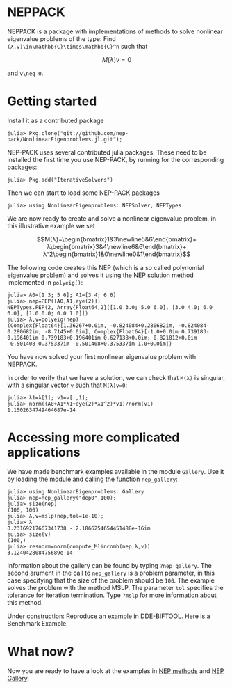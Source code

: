 
# NEPPACK 

NEPPACK is a package with implementations of methods to solve nonlinear eigenvalue problems of
the type: Find ``(λ,v)\in\mathbb{C}\times\mathbb{C}^n`` such that
```math
M(λ)v=0
```
and ``v\neq 0``. 


# Getting started

Install it as a contributed package 
```
julia> Pkg.clone("git://github.com/nep-pack/NonlinearEigenproblems.jl.git");

```
NEP-PACK uses several contributed julia packages.
These need to be installed the first time you use NEP-PACK,
by running for the corresponding packages:
```julia-repl
julia> Pkg.add("IterativeSolvers")
```
Then we can start to load some NEP-PACK packages
```julia-repl
julia> using NonlinearEigenproblems: NEPSolver, NEPTypes
```
We are now ready to create and solve a nonlinear eigenvalue problem, in this
illustrative example we set 

```math
M(λ)=\begin{bmatrix}1&3\newline5&6\end{bmatrix}+
λ\begin{bmatrix}3&4\newline6&6\end{bmatrix}+
λ^2\begin{bmatrix}1&0\newline0&1\end{bmatrix}
```
The following code creates this NEP (which is a so called polynomial eigenvalue problem)
and solves it using the NEP solution method implemented in `polyeig()`:
```julia-repl
julia> A0=[1 3; 5 6]; A1=[3 4; 6 6]
julia> nep=PEP([A0,A1,eye(2)])
NEPTypes.PEP(2, Array{Float64,2}[[1.0 3.0; 5.0 6.0], [3.0 4.0; 6.0 6.0], [1.0 0.0; 0.0 1.0]])
julia> λ,v=polyeig(nep)
(Complex{Float64}[1.36267+0.0im, -0.824084+0.280682im, -0.824084-0.280682im, -8.7145+0.0im], Complex{Float64}[-1.0+0.0im 0.739183-0.196401im 0.739183+0.196401im 0.627138+0.0im; 0.821812+0.0im -0.501408-0.375337im -0.501408+0.375337im 1.0+0.0im])
```
You have now solved your first nonlinear eigenvalue problem with NEPPACK. 

In order to verify that we have a solution, we can check that  ``M(λ)`` is singular,
with a singular vector ``v`` such that ``M(λ)v=0``:
```julia-repl
julia> λ1=λ[1]; v1=v[:,1];
julia> norm((A0+A1*λ1+eye(2)*λ1^2)*v1)/norm(v1)
1.1502634749464687e-14
```


# Accessing more complicated applications

We have made benchmark examples available in the module `Gallery`. Use it
by loading the module and calling the function `nep_gallery`:

```julia-repl
julia> using NonlinearEigenproblems: Gallery
julia> nep=nep_gallery("dep0",100);
julia> size(nep)
(100, 100)
julia> λ,v=mslp(nep,tol=1e-10);
julia> λ
0.23169217667341738 - 2.1866254654451488e-16im
julia> size(v)
(100,)
julia> resnorm=norm(compute_Mlincomb(nep,λ,v))
3.124042808475689e-14
```
Information about the gallery can be found by typing `?nep_gallery`.
The second arument in the call to `nep_gallery` is a problem parameter,
in this case specifying that the  size of the problem should be `100`.
The example solves the problem with the method MSLP. The parameter `tol` specifies the
tolerance for iteration termination. Type `?mslp` for more information
about this method.


Under construction: Reproduce an example in DDE-BIFTOOL. Here is a Benchmark Example. 

# What now?

Now you are ready to have a look at the examples
in [NEP methods](methods/) and  [NEP Gallery](gallery/).






